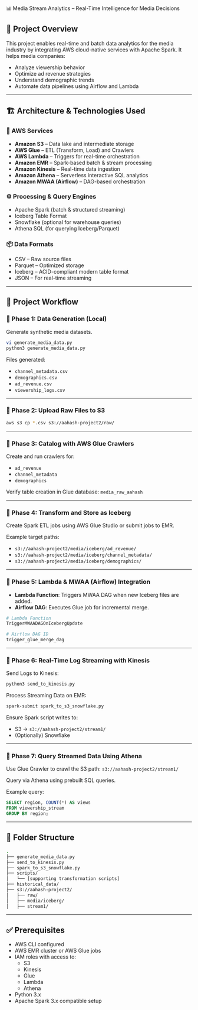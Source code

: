 📊 Media Stream Analytics – Real-Time Intelligence for Media Decisions

## 🧠 Project Overview
This project enables real-time and batch data analytics for the media industry by integrating AWS cloud-native services with Apache Spark. It helps media companies:

- Analyze viewership behavior  
- Optimize ad revenue strategies  
- Understand demographic trends  
- Automate data pipelines using Airflow and Lambda  

---

## 🏗️ Architecture & Technologies Used

### 🔧 AWS Services
- **Amazon S3** – Data lake and intermediate storage  
- **AWS Glue** – ETL (Transform, Load) and Crawlers  
- **AWS Lambda** – Triggers for real-time orchestration  
- **Amazon EMR** – Spark-based batch & stream processing  
- **Amazon Kinesis** – Real-time data ingestion  
- **Amazon Athena** – Serverless interactive SQL analytics  
- **Amazon MWAA (Airflow)** – DAG-based orchestration  

### ⚙️ Processing & Query Engines
- Apache Spark (batch & structured streaming)  
- Iceberg Table Format  
- Snowflake (optional for warehouse queries)  
- Athena SQL (for querying Iceberg/Parquet)  

### 📦 Data Formats
- CSV – Raw source files  
- Parquet – Optimized storage  
- Iceberg – ACID-compliant modern table format  
- JSON – For real-time streaming  

---

## 🚀 Project Workflow

### 📌 Phase 1: Data Generation (Local)
Generate synthetic media datasets.

```bash
vi generate_media_data.py
python3 generate_media_data.py
```

Files generated:
- `channel_metadata.csv`
- `demographics.csv`
- `ad_revenue.csv`
- `viewership_logs.csv`

---

### 📌 Phase 2: Upload Raw Files to S3
```bash
aws s3 cp *.csv s3://aahash-project2/raw/
```

---

### 📌 Phase 3: Catalog with AWS Glue Crawlers
Create and run crawlers for:
- `ad_revenue`
- `channel_metadata`
- `demographics`

Verify table creation in Glue database: `media_raw_aahash`

---

### 📌 Phase 4: Transform and Store as Iceberg
Create Spark ETL jobs using AWS Glue Studio or submit jobs to EMR.

Example target paths:
- `s3://aahash-project2/media/iceberg/ad_revenue/`
- `s3://aahash-project2/media/iceberg/channel_metadata/`
- `s3://aahash-project2/media/iceberg/demographics/`

---

### 📌 Phase 5: Lambda & MWAA (Airflow) Integration
- **Lambda Function**: Triggers MWAA DAG when new Iceberg files are added.  
- **Airflow DAG**: Executes Glue job for incremental merge.

```python
# Lambda Function
TriggerMWAADAGOnIcebergUpdate

# Airflow DAG ID
trigger_glue_merge_dag
```

---

### 📌 Phase 6: Real-Time Log Streaming with Kinesis

Send Logs to Kinesis:
```bash
python3 send_to_kinesis.py
```

Process Streaming Data on EMR:
```bash
spark-submit spark_to_s3_snowflake.py
```

Ensure Spark script writes to:
- S3 → `s3://aahash-project2/stream1/`
- (Optionally) Snowflake

---

### 📌 Phase 7: Query Streamed Data Using Athena
Use Glue Crawler to crawl the S3 path: `s3://aahash-project2/stream1/`

Query via Athena using prebuilt SQL queries.

Example query:
```sql
SELECT region, COUNT(*) AS views 
FROM viewership_stream 
GROUP BY region;
```

---

## 📁 Folder Structure
```bash
.
├── generate_media_data.py
├── send_to_kinesis.py
├── spark_to_s3_snowflake.py
├── scripts/
│   └── [supporting transformation scripts]
├── historical_data/
├── s3://aahash-project2/
│   ├── raw/
│   ├── media/iceberg/
│   ├── stream1/
```

---

## ✅ Prerequisites
- AWS CLI configured  
- AWS EMR cluster or AWS Glue jobs  
- IAM roles with access to:
  - S3  
  - Kinesis  
  - Glue  
  - Lambda  
  - Athena  
- Python 3.x  
- Apache Spark 3.x compatible setup  
```
